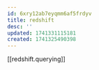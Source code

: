 ```yaml
---
id: 6xry12ab7eyqmm6af5frdyv
title: redshift
desc: ''
updated: 1741331115181
created: 1741325490398
---
```


[[redshift.querying]]